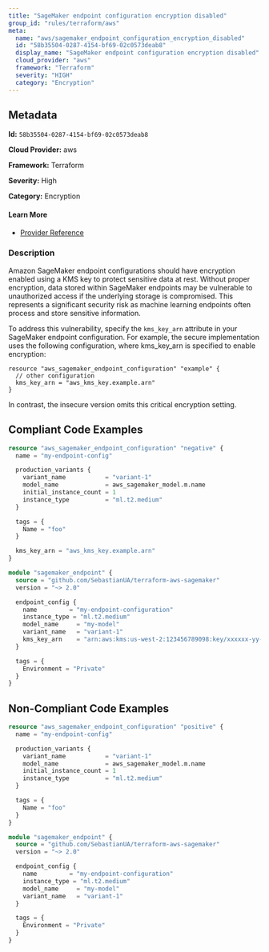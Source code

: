 ```yaml
---
title: "SageMaker endpoint configuration encryption disabled"
group_id: "rules/terraform/aws"
meta:
  name: "aws/sagemaker_endpoint_configuration_encryption_disabled"
  id: "58b35504-0287-4154-bf69-02c0573deab8"
  display_name: "SageMaker endpoint configuration encryption disabled"
  cloud_provider: "aws"
  framework: "Terraform"
  severity: "HIGH"
  category: "Encryption"
---
```

## Metadata

**Id:** `58b35504-0287-4154-bf69-02c0573deab8`

**Cloud Provider:** aws

**Framework:** Terraform

**Severity:** High

**Category:** Encryption

#### Learn More

 - [Provider Reference](https://registry.terraform.io/providers/hashicorp/aws/latest/docs/resources/sagemaker_endpoint_configuration#kms_key_arn)

### Description

 Amazon SageMaker endpoint configurations should have encryption enabled using a KMS key to protect sensitive data at rest. Without proper encryption, data stored within SageMaker endpoints may be vulnerable to unauthorized access if the underlying storage is compromised. This represents a significant security risk as machine learning endpoints often process and store sensitive information.

To address this vulnerability, specify the `kms_key_arn` attribute in your SageMaker endpoint configuration. For example, the secure implementation uses the following configuration, where kms_key_arn is specified to enable encryption:
```
resource "aws_sagemaker_endpoint_configuration" "example" {
  // other configuration
  kms_key_arn = "aws_kms_key.example.arn"
}
```
In contrast, the insecure version omits this critical encryption setting.


## Compliant Code Examples
```terraform
resource "aws_sagemaker_endpoint_configuration" "negative" {
  name = "my-endpoint-config"

  production_variants {
    variant_name           = "variant-1"
    model_name             = aws_sagemaker_model.m.name
    initial_instance_count = 1
    instance_type          = "ml.t2.medium"
  }

  tags = {
    Name = "foo"
  }

  kms_key_arn = "aws_kms_key.example.arn"
}

```

```terraform
module "sagemaker_endpoint" {
  source = "github.com/SebastianUA/terraform-aws-sagemaker"
  version = "~> 2.0"

  endpoint_config {
    name         = "my-endpoint-configuration"
    instance_type = "ml.t2.medium"
    model_name     = "my-model"
    variant_name   = "variant-1"
    kms_key_arn    = "arn:aws:kms:us-west-2:123456789098:key/xxxxxx-yy-zz"
  }

  tags = {
    Environment = "Private"
  }
}

```
## Non-Compliant Code Examples
```terraform
resource "aws_sagemaker_endpoint_configuration" "positive" {
  name = "my-endpoint-config"

  production_variants {
    variant_name           = "variant-1"
    model_name             = aws_sagemaker_model.m.name
    initial_instance_count = 1
    instance_type          = "ml.t2.medium"
  }

  tags = {
    Name = "foo"
  }
}

```

```terraform
module "sagemaker_endpoint" {
  source = "github.com/SebastianUA/terraform-aws-sagemaker"
  version = "~> 2.0"

  endpoint_config {
    name         = "my-endpoint-configuration"
    instance_type = "ml.t2.medium"
    model_name     = "my-model"
    variant_name   = "variant-1"
  }

  tags = {
    Environment = "Private"
  }
}

```